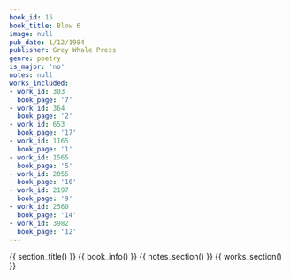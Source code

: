 ```yaml
---
book_id: 15
book_title: Blow 6
image: null
pub_date: 1/12/1984
publisher: Grey Whale Press
genre: poetry
is_major: 'no'
notes: null
works_included:
- work_id: 303
  book_page: '7'
- work_id: 364
  book_page: '2'
- work_id: 653
  book_page: '17'
- work_id: 1165
  book_page: '1'
- work_id: 1565
  book_page: '5'
- work_id: 2055
  book_page: '10'
- work_id: 2197
  book_page: '9'
- work_id: 2560
  book_page: '14'
- work_id: 3982
  book_page: '12'
---
```


{{ section_title() }}
{{ book_info() }}
{{ notes_section() }}
{{ works_section() }}
